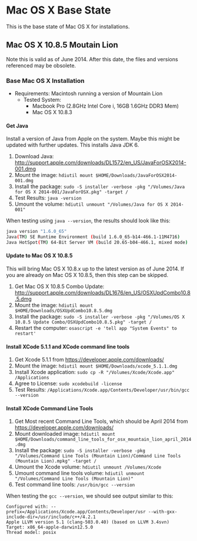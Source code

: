 # Mac OS X Base State

This is the base state of Mac OS X for installations.

## Mac OS X 10.8.5 Moutain Lion 

Note this is valid as of June 2014.  After this date, the files and versions referenced may be obsolete.

### Base Mac OS X Installation

* Requirements: Macintosh running a version of Mountain Lion
  * Tested System:
    * Macbook Pro (2.8GHz Intel Core i, 16GB 1.6GHz DDR3 Mem) 
    * Mac OS X 10.8.3

#### Get Java

Install a version of Java from Apple on the system.  Maybe this might be updated with further updates.  This installs Java JDK 6.

1. Download Java: http://support.apple.com/downloads/DL1572/en_US/JavaForOSX2014-001.dmg
2. Mount the image: ```hdiutil mount $HOME/Downloads/JavaForOSX2014-001.dmg```
3. Install the package: ```sudo -S installer -verbose -pkg "/Volumes/Java for OS X 2014-001/JavaForOSX.pkg" -target /```
4. Test Results: ```java -version```
5. Umount the volume: ```hdiutil unmount "/Volumes/Java for OS X 2014-001"```

When testing using ```java --version```, the results should look like this:
```bash
java version "1.6.0_65"
Java(TM) SE Runtime Environment (build 1.6.0_65-b14-466.1-11M4716)
Java HotSpot(TM) 64-Bit Server VM (build 20.65-b04-466.1, mixed mode)
```

#### Update to Mac OS X 10.8.5

This will bring Mac OS X 10.8.x up to the latest version as of June 2014.  If you are already on Mac OS X 10.8.5, then this step can be skipped.

1. Get Mac OS X 10.8.5 Combo Update: http://support.apple.com/downloads/DL1676/en_US/OSXUpdCombo10.8.5.dmg
2. Mount the image: ```hdiutil mount $HOME/Downloads/OSXUpdCombo10.8.5.dmg```
3. Install the package: ```sudo -S installer -verbose -pkg "/Volumes/OS X 10.8.5 Update Combo/OSXUpdCombo10.8.5.pkg" -target /```
4. Restart the computer: ```osascript -e 'tell app "System Events" to restart'```


#### Install XCode 5.1.1 and XCode command line tools

1. Get Xcode 5.1.1 from https://developer.apple.com/downloads/
2. Mount the image: ```hdiutil mount $HOME/Downloads/xcode_5.1.1.dmg```
3. Install Xcode application: ```sudo cp -R "/Volumes/Xcode/Xcode.app" /Applications```
4. Agree to License: ```sudo xcodebuild -license```
5. Test Results: ```/Applications/Xcode.app/Contents/Developer/usr/bin/gcc --version```
 
#### Install XCode Command Line Tools

1. Get Most recent Command Line Tools, which should be April 2014 from https://developer.apple.com/downloads/
2. Mount downloaded image: ```hdiutil mount $HOME/Downloads/command_line_tools_for_osx_mountain_lion_april_2014.dmg```
3. Install the package: ```sudo -S installer -verbose -pkg "/Volumes/Command Line Tools (Mountain Lion)/Command Line Tools (Mountain Lion).mpkg" -target /```
4. Umount the Xcode volume: ```hdiutil unmount /Volumes/Xcode```
5. Umount command line tools volume: ```hdiutil unmount "/Volumes/Command Line Tools (Mountain Lion)"```
6. Test command line tools: ```/usr/bin/gcc --version```

When testing the ```gcc --version```, we should see output similar to this: 
```make
Configured with: --prefix=/Applications/Xcode.app/Contents/Developer/usr --with-gxx-include-dir=/usr/include/c++/4.2.1
Apple LLVM version 5.1 (clang-503.0.40) (based on LLVM 3.4svn)
Target: x86_64-apple-darwin12.5.0
Thread model: posix
```
